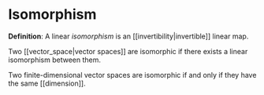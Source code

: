 # Isomorphism
**Definition**: A linear *isomorphism* is an [[invertibility|invertible]] linear map.

Two [[vector_space|vector spaces]] are isomorphic if there exists a linear isomorphism between them.

Two finite-dimensional vector spaces are isomorphic if and only if they have the same [[dimension]].